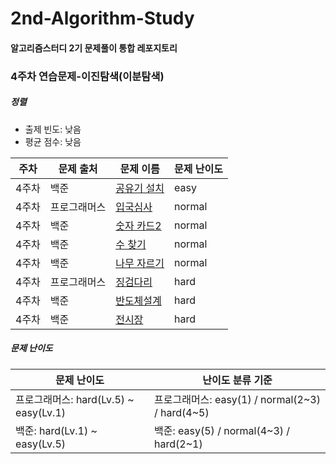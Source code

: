 # 2nd-Algorithm-Study

#### 알고리즘스터디 2기 문제풀이 통합 레포지토리



### 4주차 연습문제-이진탐색(이분탐색)

##### 정렬

* 출제 빈도: 낮음
* 평균 점수: 낮음

| 주차  | 문제 출처    | 문제 이름                                                    | 문제 난이도 |
| ----- | ------------ | ------------------------------------------------------------ | ----------- |
| 4주차 | 백준         | [공유기 설치](https://www.acmicpc.net/problem/2110)          | easy        |
| 4주차 | 프로그래머스 | [입국심사](https://programmers.co.kr/learn/courses/30/lessons/43238) | normal      |
| 4주차 | 백준         | [숫자 카드2](https://www.acmicpc.net/problem/10816)          | normal      |
| 4주차 | 백준         | [수 찾기](https://www.acmicpc.net/problem/1920)              | normal      |
| 4주차 | 백준         | [나무 자르기](https://www.acmicpc.net/problem/2805)          | normal      |
| 4주차 | 프로그래머스 | [징검다리](https://www.acmicpc.net/problem/11561)            | hard        |
| 4주차 | 백준         | [반도체설계](https://www.acmicpc.net/problem/2352)           | hard        |
| 4주차 | 백준         | [전시장](https://www.acmicpc.net/problem/2515)               | hard        |



##### 문제 난이도

| 문제 난이도                           | 난이도 분류 기준                                |
| ------------------------------------- | ----------------------------------------------- |
| 프로그래머스: hard(Lv.5) ~ easy(Lv.1) | 프로그래머스: easy(1) / normal(2~3) / hard(4~5) |
| 백준: hard(Lv.1) ~ easy(Lv.5)         | 백준: easy(5) / normal(4~3) / hard(2~1)         |

